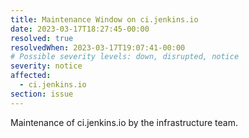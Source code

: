 ```yaml
---
title: Maintenance Window on ci.jenkins.io
date: 2023-03-17T18:27:45-00:00
resolved: true
resolvedWhen: 2023-03-17T19:07:41-00:00
# Possible severity levels: down, disrupted, notice
severity: notice
affected:
  - ci.jenkins.io
section: issue
---
```


Maintenance of ci.jenkins.io by the infrastructure team.
